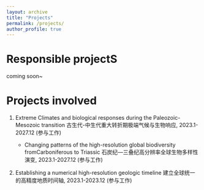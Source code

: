 ```yaml
---
layout: archive
title: "Projects"
permalink: /projects/
author_profile: true
---
```


Responsible projectS
======
coming soon~

Projects involved
======

1. Extreme Climates and biological responses during the Paleozoic-Mesozoic transition 古生代-中生代重大转折期极端气候与生物响应, 2023.1-2027.12  (参与工作)
   - Changing patterns of the high-resolution global biodiversity fromCarboniferous to Triassic 石炭纪—三叠纪高分辨率全球生物多样性演变, 2023.1-2027.12  (参与工作)
   
1. Establishing a numerical high-resolution geologic timeline 建立全球统一的高精度地质时间轴, 2023.1-2023.12  (参与工作)
   

   
 
